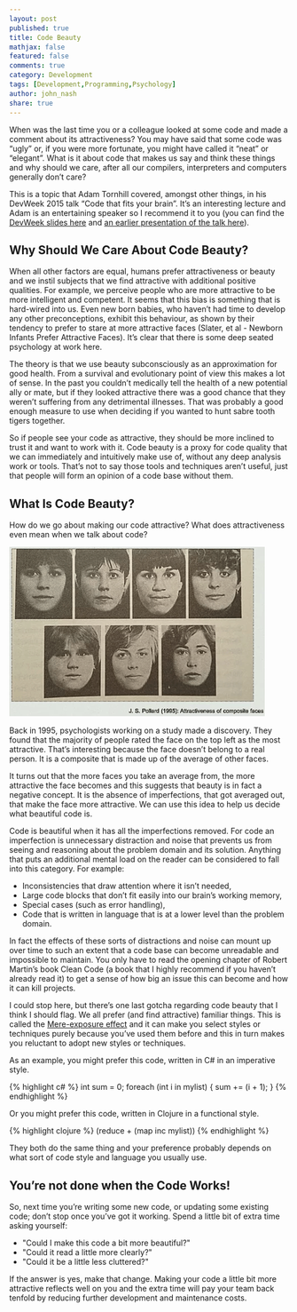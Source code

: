 ```yaml
---
layout: post
published: true
title: Code Beauty
mathjax: false
featured: false
comments: true
category: Development
tags: [Development,Programming,Psychology]
author: john_nash
share: true
---
```


When was the last time you or a colleague looked at some code and made a comment about its attractiveness? You may have said that some code was “ugly” or, if you were more fortunate, you might have called it “neat” or “elegant”. What is it about code that makes us say and think these things and why should we care, after all our compilers, interpreters and computers generally don’t care?

This is a topic that Adam Tornhill covered, amongst other things, in his DevWeek 2015 talk “Code that fits your brain”. It’s an interesting lecture and Adam is an entertaining speaker so I recommend it to you (you can find the [DevWeek slides here](http://devweek.com/uploads/event/slides/194/Adam_Tornhill_-_Code_That_Fits_Your_Brain.pdf) and [an earlier presentation of the talk here](https://vimeo.com/97471514)).

## Why Should We Care About Code Beauty?
When all other factors are equal, humans prefer attractiveness or beauty and we instil subjects that we find attractive with additional positive qualities. For example, we perceive people who are more attractive to be more intelligent and competent. It seems that this bias is something that is hard-wired into us. Even new born babies, who haven’t had time to develop any other preconceptions, exhibit this behaviour, as shown by their tendency to prefer to stare at more attractive faces (Slater, et al - Newborn Infants Prefer Attractive Faces). It’s clear that there is some deep seated psychology at work here.

The theory is that we use beauty subconsciously as an approximation for good health. From a survival and evolutionary point of view this makes a lot of sense. In the past you couldn’t medically tell the health of a new potential ally or mate, but if they looked attractive there was a good chance that they weren’t suffering from any detrimental illnesses. That was probably a good enough measure to use when deciding if you wanted to hunt sabre tooth tigers together.

So if people see your code as attractive, they should be more inclined to trust it and want to work with it. Code beauty is a proxy for code quality that we can immediately and intuitively make use of, without any deep analysis work or tools. That’s not to say those tools and techniques aren’t useful, just that people will form an opinion of a code base without them.

## What Is Code Beauty?
How do we go about making our code attractive? What does attractiveness even mean when we talk about code?

![Faces](/images/2015-04-14-code-beauty/Faces.png)

Back in 1995, psychologists working on a study made a discovery. They found that the majority of people rated the face on the top left as the most attractive. That’s interesting because the face doesn’t belong to a real person. It is a composite that is made up of the average of other faces.

It turns out that the more faces you take an average from, the more attractive the face becomes and this suggests that beauty is in fact a negative concept. It is the absence of imperfections, that got averaged out, that make the face more attractive. We can use this idea to help us decide what beautiful code is.

Code is beautiful when it has all the imperfections removed. For code an imperfection is unnecessary distraction and noise that prevents us from seeing and reasoning about the problem domain and its solution. Anything that puts an additional mental load on the reader can be considered to fall into this category. For example:

* Inconsistencies that draw attention where it isn’t needed, 
* Large code blocks that don’t fit easily into our brain’s working memory, 
* Special cases (such as error handling),
* Code that is written in language that is at a lower level than the problem domain.

In fact the effects of these sorts of distractions and noise can mount up over time to such an extent that a code base can become unreadable and impossible to maintain. You only have to read the opening chapter of Robert Martin’s book Clean Code (a book that I highly recommend if you haven’t already read it) to get a sense of how big an issue this can become and how it can kill projects.

I could stop here, but there’s one last gotcha regarding code beauty that I think I should flag. We all prefer (and find attractive) familiar things. This is called the [Mere-exposure effect](http://en.wikipedia.org/wiki/Mere-exposure_effect) and it can make you select styles or techniques purely because you’ve used them before and this in turn makes you reluctant to adopt new styles or techniques.

As an example, you might prefer this code, written in C# in an imperative style.

{% highlight c# %}
int sum = 0; 
foreach (int i in mylist)
{
   sum += (i + 1);
}
{% endhighlight %}

Or you might prefer this code, written in Clojure in a functional style.

{% highlight clojure %}
(reduce + (map inc mylist))
{% endhighlight %}

They both do the same thing and your preference probably depends on what sort of code style and language you usually use.

## You’re not done when the Code Works!
So, next time you’re writing some new code, or updating some existing code; don’t stop once you’ve got it working. Spend a little bit of extra time asking yourself:

* "Could I make this code a bit more beautiful?"
* "Could it read a little more clearly?"
* "Could it be a little less cluttered?" 

If the answer is yes, make that change. Making your code a little bit more attractive reflects well on you and the extra time will pay your team back tenfold by reducing further development and maintenance costs.
